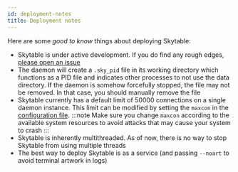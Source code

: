 ```yaml
---
id: deployment-notes
title: Deployment notes
---
```


Here are some _good to know_ things about deploying Skytable:

- Skytable is under active development. If you do find any rough edges, [please open an issue](https://github.com/skytable/skytable/issues)
- The daemon will create a `.sky_pid` file in its working directory which functions as a PID file
  and indicates other processes to not use the data directory. If the daemon is somehow forcefully
  stopped, the file may not be removed. In that case, you should manually remove the file
- Skytable currently has a default limit of 50000 connections on a single daemon instance. This limit
  can be modified by setting the `maxcon` in the [configuration file](config-files).
  :::note
  Make sure you change `maxcon` according to the available system resources to avoid attacks
  that may cause your system to crash
  :::
- Skytable is inherently multithreaded. As of now, there is no way to stop Skytable from using
  multiple threads
- The best way to deploy Skytable is as a service (and passing `--noart` to avoid terminal artwork
  in logs)
